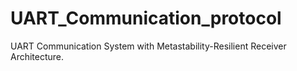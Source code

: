 # UART_Communication_protocol
UART Communication System with Metastability-Resilient Receiver Architecture.
